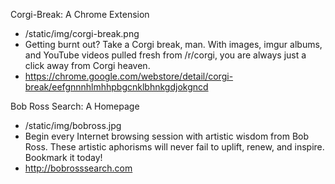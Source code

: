 
Corgi-Break: A Chrome Extension

* /static/img/corgi-break.png
* Getting burnt out?  Take a Corgi break, man. With images, imgur albums, and YouTube videos pulled fresh from /r/corgi, you are always just a click away from Corgi heaven.
* https://chrome.google.com/webstore/detail/corgi-break/eefgnnnhlmhhpbgcnklbhnkgdjokgncd

Bob Ross Search: A Homepage

* /static/img/bobross.jpg
* Begin every Internet browsing session with artistic wisdom from Bob Ross.  These artistic aphorisms will never fail to uplift, renew, and inspire.  Bookmark it today!
* http://bobrosssearch.com